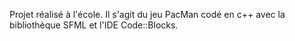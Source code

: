 Projet réalisé à l'école. Il s'agit du jeu PacMan codé en c++ avec la bibliothèque SFML et l'IDE Code::Blocks.
